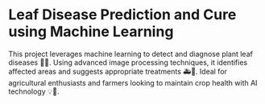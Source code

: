 # Leaf Disease Prediction and Cure using Machine Learning
This project leverages machine learning to detect and diagnose plant leaf diseases 📸🌱. Using advanced image processing techniques, it identifies affected areas and suggests appropriate treatments 🚑🌾. Ideal for agricultural enthusiasts and farmers looking to maintain crop health with AI technology 💡🌿.
